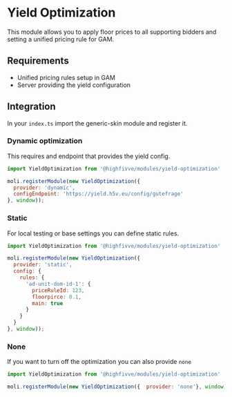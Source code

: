 # Yield Optimization

This module allows you to apply floor prices to all supporting bidders and setting
a unified pricing rule for GAM.

## Requirements

- Unified pricing rules setup in GAM
- Server providing the yield configuration

## Integration

In your `index.ts` import the generic-skin module and register it.

### Dynamic optimization

This requires and endpoint that provides the yield config.

```javascript
import YieldOptimization from '@highfivve/modules/yield-optimization'

moli.registerModule(new YieldOptimization({
  provider: 'dynamic',
  configEndpoint: 'https://yield.h5v.eu/config/gutefrage'
}, window));
```

### Static

For local testing or base settings you can define static rules.

```javascript
import YieldOptimization from '@highfivve/modules/yield-optimization'

moli.registerModule(new YieldOptimization({
  provider: 'static',
  config: {
    rules: {
      'ad-unit-dom-id-1': {
        priceRuleId: 123,
        floorpirce: 0.1,
        main: true
      }
    }
  }
}, window));
```

### None

If you want to turn off the optimization you can also provide `none`

```javascript
import YieldOptimization from '@highfivve/modules/yield-optimization'

moli.registerModule(new YieldOptimization({  provider: 'none'}, window));
```
